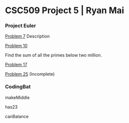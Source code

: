 [//]: # (https://www.markdownguide.org/basic-syntax/)
# CSC509 Project 5 | Ryan Mai

### **Project Euler**
[Problem 7](https://projecteuler.net/problem=7)
Description

[Problem 10](https://projecteuler.net/problem=10)

Find the sum of all the primes below two million.

[Problem 17](https://projecteuler.net/problem=17)

[Problem 25](https://projecteuler.net/problem=25) (Incomplete)

### **CodingBat**
makeMiddle

has23

canBalance
